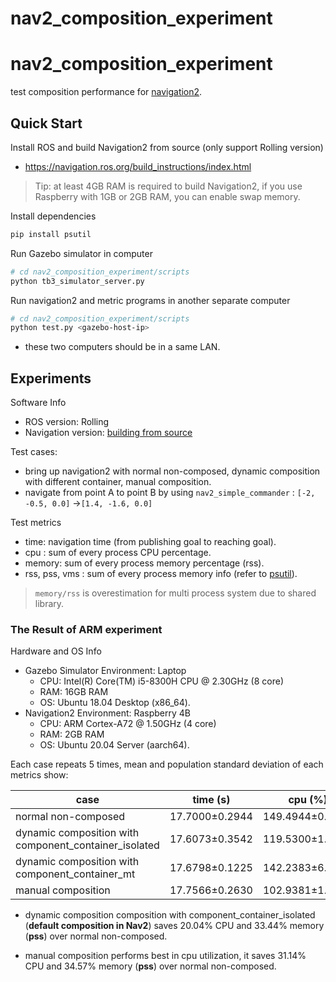 # nav2_composition_experiment

# nav2_composition_experiment

test composition performance for [navigation2](https://github.com/ros-planning/navigation2).

## Quick Start
Install ROS and build Navigation2 from source (only support Rolling version)

* https://navigation.ros.org/build_instructions/index.html

> Tip: at least 4GB RAM is required to build Navigation2, if you use Raspberry with 1GB or 2GB RAM, you can enable swap memory.

Install dependencies

```bash
pip install psutil
```

Run Gazebo simulator in computer

```bash
# cd nav2_composition_experiment/scripts
python tb3_simulator_server.py 
```
Run navigation2 and metric programs in another separate computer
```bash
# cd nav2_composition_experiment/scripts
python test.py <gazebo-host-ip>
```
* these two computers should be in a same LAN.

## Experiments

Software Info

* ROS version: Rolling
* Navigation version: [building from source](https://github.com/gezp/navigation2/tree/nav2_composition_experiment)

Test cases:

* bring up navigation2 with normal non-composed, dynamic composition with different container, manual composition.
* navigate from point A to point B by using `nav2_simple_commander` : `[-2, -0.5, 0.0]` ->`[1.4, -1.6, 0.0]`

Test metrics

* time: navigation time (from publishing goal to reaching goal).
* cpu : sum of every process CPU percentage.
* memory:  sum of every process memory percentage (rss).
* rss, pss, vms : sum of every process memory info (refer to [psutil](https://psutil.readthedocs.io/en/latest/#psutil.Process.memory_full_info)).

> `memory/rss`  is overestimation for multi process system due to shared library.

### The Result of  ARM experiment

Hardware and OS Info

* Gazebo Simulator Environment:  Laptop
  * CPU: Intel(R) Core(TM) i5-8300H CPU @ 2.30GHz (8 core)
  * RAM: 16GB RAM
  * OS: Ubuntu 18.04 Desktop (x86_64).
* Navigation2 Environment: Raspberry 4B
  * CPU: ARM Cortex-A72 @ 1.50GHz (4 core)
  * RAM: 2GB RAM
  * OS: Ubuntu 20.04 Server (aarch64).

Each case repeats 5 times, mean and population standard deviation of each metrics show: 

| case                                                   | time (s)       | cpu (%)         | memory (%)     | rss (MB)        | pss (MB)        | vms (MB)          |
| ------------------------------------------------------ | -------------- | --------------- | -------------- | --------------- | --------------- | ----------------- |
| normal non-composed                                    | 17.7000±0.2944 | 149.4944±0.6945 | 12.1783±0.0256 | 225.0761±0.4738 | 117.0557±0.2767 | 7812.8816±28.8304 |
| dynamic composition  with component_container_isolated | 17.6073±0.3542 | 119.5300±1.2714 | 4.3546±0.0302  | 80.4801±0.5586  | 77.9121±0.4675  | 2421.0454±0.1438  |
| dynamic composition  with component_container_mt       | 17.6798±0.1225 | 142.2383±6.5773 | 4.2422±0.0131  | 78.4035±0.2417  | 74.8609±0.2052  | 2365.6924±2.1683  |
| manual composition                                     | 17.7566±0.2630 | 102.9381±1.2838 | 4.2783±0.0404  | 79.0696±0.7458  | 76.5826±0.4608  | 2419.3515±0.0607  |

* dynamic composition composition with component_container_isolated (**default composition in Nav2**) saves 20.04% CPU and 33.44% memory (**pss**) over normal non-composed.

* manual composition performs best in cpu utilization, it saves 31.14% CPU and 34.57% memory (**pss**) over normal non-composed.

